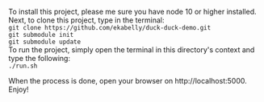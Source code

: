 To install this project, please me sure you have node 10 or higher installed. \
Next, to clone this project, type in the terminal:\
`
git clone https://github.com/ekabelly/duck-duck-demo.git
`\
`
git submodule init
`\
`
git submodule update
`\
To run the project, simply open the terminal in this directory's context and type the following:\
`
./run.sh
`

When the process is done, open your browser on http://localhost:5000.\
Enjoy!